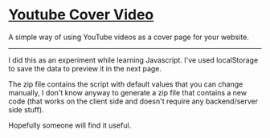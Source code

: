 # [Youtube Cover Video](http://mahdif.github.io/youtube-cover-video/)
A simple way of using YouTube videos as a cover page for your website.

-----------

I did this as an experiment while learning Javascript. I've used localStorage to save the data to preview it in the next page.


The zip file contains the script with default values that you can change manually, I don't know anyway to generate a zip file that contains a new code (that works on the client side and doesn't require any backend/server side stuff).

Hopefully someone will find it useful.
